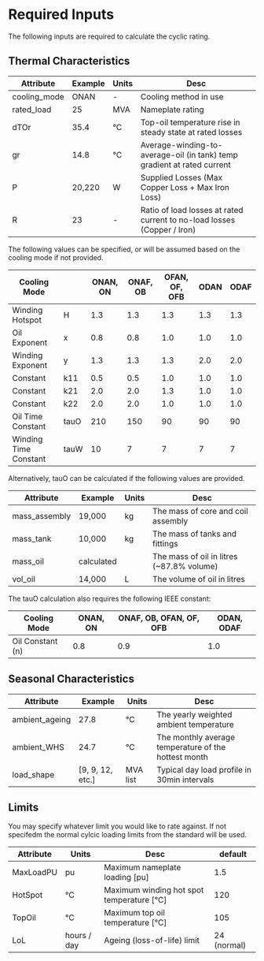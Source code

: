 # Required Inputs

The following inputs are required to calculate the cyclic rating.

## Thermal Characteristics

| Attribute | Example | Units | Desc |
|---        |---      |---    |--- |
| cooling_mode | ONAN | -  | Cooling method in use |
| rated_load  | 25 | MVA  | Nameplate rating |
| dTOr | 35.4 | °C | Top-oil temperature rise in steady state at rated losses |
| gr | 14.8  | °C | Average-winding-to-average-oil (in tank) temp gradient at rated current |
| P  | 20,220 | W    | Supplied Losses (Max Copper Loss + Max Iron Loss) |
| R  | 23  | -    | Ratio of load losses at rated current to no-load losses (Copper / Iron) |

The following values can be specified, or will be assumed based on the cooling mode if not provided.

| Cooling Mode      |  | ONAN, ON  | ONAF, OB  | OFAN, OF, OFB  | ODAN  | ODAF |
|---                |---    |---   |---  |---   |---   |---   |
|Winding Hotspot    | H     | 1.3  | 1.3 | 1.3  | 1.3  | 1.3  |
|Oil Exponent       | x     | 0.8  | 0.8 | 1.0  | 1.0  | 1.0  |
|Winding Exponent   | y     | 1.3  | 1.3 | 1.3  | 2.0  | 2.0  |
|Constant           | k11   | 0.5  | 0.5 | 1.0  | 1.0  | 1.0  |
|Constant           | k21   | 2.0  | 2.0 | 1.3  | 1.0  | 1.0  |
|Constant           | k22   | 2.0  | 2.0 | 1.0  | 1.0  | 1.0  |
|Oil Time Constant  | tauO  | 210  | 150 | 90   | 90   | 90   |
|Winding Time Constant|tauW | 10   | 7   | 7    | 7    | 7    |

Alternatively, tauO can be calculated if the following values are provided.

| Attribute | Example | Units | Desc |
|---        |---      |---    |--- |
| mass_assembly | 19,000| kg  | The mass of core and coil assembly |
| mass_tank | 10,000| kg  | The mass of tanks and fittings |
| mass_oil | calculated |   | The mass of oil in litres (~87.8% volume) |
| vol_oil | 14,000| L  | The volume of oil in litres |


The tauO calculation also requires the following IEEE constant:

| Cooling Mode      | ONAN, ON  | ONAF, OB, OFAN, OF, OFB  | ODAN,  ODAF |
|---                |---   |---    |---    |
|Oil Constant (n)   | 0.8  | 0.9   | 1.0   |


## Seasonal Characteristics
| Attribute | Example | Units | Desc |
|---        |---      |---    |--- |
|ambient_ageing  | 27.8   | °C    |The yearly weighted ambient temperature  |
|ambient_WHS     | 24.7   | °C    | The monthly average temperature of the hottest month |
|load_shape | [9, 9, 12, etc.] | MVA list | Typical day load profile in 30min intervals |

## Limits

You may specify whatever limit you would like to rate against.
If not specifedm the normal cylcic loading limits from the standard will be used.

| Attribute | Units | Desc | default |
|---        |---      |---    |--- |
| MaxLoadPU | pu |   Maximum nameplate loading [pu] | 1.5
| HotSpot | °C |  Maximum winding hot spot temperature [°C] | 120
| TopOil |°C |   Maximum top oil temperature [°C] | 105
| LoL | hours / day | Ageing (loss-of-life) limit | 24 (normal)  |
